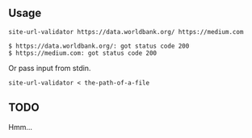 ## Usage
```
site-url-validator https://data.worldbank.org/ https://medium.com
```
```
$ https://data.worldbank.org/: got status code 200
$ https://medium.com: got status code 200
```

Or pass input from stdin.
```
site-url-validator < the-path-of-a-file
```

## TODO
Hmm...